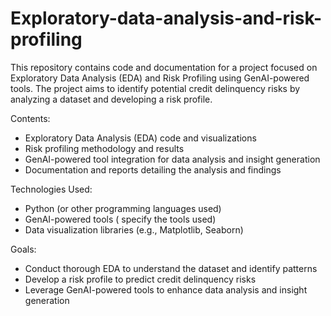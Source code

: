 # Exploratory-data-analysis-and-risk-profiling
This repository contains code and documentation for a project focused on Exploratory Data Analysis (EDA) and Risk Profiling using GenAI-powered tools. The project aims to identify potential credit delinquency risks by analyzing a dataset and developing a risk profile.

Contents:

- Exploratory Data Analysis (EDA) code and visualizations
- Risk profiling methodology and results
- GenAI-powered tool integration for data analysis and insight generation
- Documentation and reports detailing the analysis and findings

Technologies Used:

- Python (or other programming languages used)
- GenAI-powered tools ( specify the tools used)
- Data visualization libraries (e.g., Matplotlib, Seaborn)

Goals:

- Conduct thorough EDA to understand the dataset and identify patterns
- Develop a risk profile to predict credit delinquency risks
- Leverage GenAI-powered tools to enhance data analysis and insight generation
